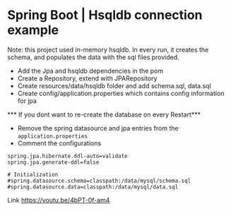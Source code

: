 # Spring Boot | Hsqldb connection example

Note: this project used in-memory hsqldb. In every run, it creates the schema, and populates the data with the sql files provided.

* Add the Jpa and hsqldb dependencies in the pom
* Create a Repository, extend with JPARepository
* Create resources/data/hsqldb folder and add schema.sql, data.sql
* Create config/application.properties which contains config information for jpa

*** If you dont want to re-create the database on every Restart***

* Remove the spring datasource and jpa entries from the `application.properties`
* Comment the configurations
```
spring.jpa.hibernate.ddl-auto=validate
spring.jpa.generate-ddl=false

# Initialization
#spring.datasource.schema=classpath:/data/mysql/schema.sql
#spring.datasource.data=classpath:/data/mysql/data.sql
```


Link
https://youtu.be/4bPT-0f-am4


	